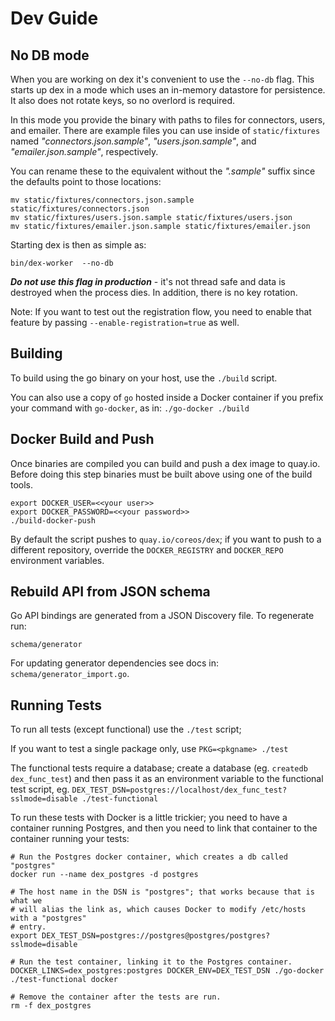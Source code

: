 # Dev Guide

## No DB mode

When you are working on dex it's convenient to use the `--no-db` flag. This starts up dex in a mode which uses an in-memory datastore for persistence. It also does not rotate keys, so no overlord is required.

In this mode you provide the binary with paths to files for connectors, users, and emailer. There are example files you can use inside of `static/fixtures` named *"connectors.json.sample"*, *"users.json.sample"*, and *"emailer.json.sample"*, respectively.

You can rename these to the equivalent without the *".sample"* suffix since the defaults point to those locations:

```console
mv static/fixtures/connectors.json.sample static/fixtures/connectors.json
mv static/fixtures/users.json.sample static/fixtures/users.json
mv static/fixtures/emailer.json.sample static/fixtures/emailer.json
```

Starting dex is then as simple as:

```console
bin/dex-worker  --no-db
```

***Do not use this flag in production*** - it's not thread safe and data is destroyed when the process dies. In addition, there is no key rotation.

Note: If you want to test out the registration flow, you need to enable that feature by passing `--enable-registration=true` as well.

## Building

To build using the go binary on your host, use the `./build` script.

You can also use a copy of `go` hosted inside a Docker container if you prefix your command with `go-docker`, as in: `./go-docker ./build`

## Docker Build and Push

Once binaries are compiled you can build and push a dex image to quay.io. Before doing this step binaries must be built above using one of the build tools.

```console
export DOCKER_USER=<<your user>>
export DOCKER_PASSWORD=<<your password>>
./build-docker-push
```

By default the script pushes to `quay.io/coreos/dex`; if you want to push to a different repository, override the `DOCKER_REGISTRY` and `DOCKER_REPO` environment variables.

## Rebuild API from JSON schema

Go API bindings are generated from a JSON Discovery file.
To regenerate run:

```console
schema/generator
```

For updating generator dependencies see docs in: `schema/generator_import.go`.

## Running Tests

To run all tests (except functional) use the `./test` script;

If you want to test a single package only, use `PKG=<pkgname> ./test`

The functional tests require a database; create a database (eg. `createdb dex_func_test`) and then pass it as an environment variable to the functional test script, eg.  `DEX_TEST_DSN=postgres://localhost/dex_func_test?sslmode=disable ./test-functional`

To run these tests with Docker is a little trickier; you need to have a container running Postgres, and then you need to link that container to the container running your tests:


```console
# Run the Postgres docker container, which creates a db called "postgres"
docker run --name dex_postgres -d postgres

# The host name in the DSN is "postgres"; that works because that is what we
# will alias the link as, which causes Docker to modify /etc/hosts with a "postgres"
# entry.
export DEX_TEST_DSN=postgres://postgres@postgres/postgres?sslmode=disable

# Run the test container, linking it to the Postgres container.
DOCKER_LINKS=dex_postgres:postgres DOCKER_ENV=DEX_TEST_DSN ./go-docker ./test-functional docker

# Remove the container after the tests are run.
rm -f dex_postgres
```
